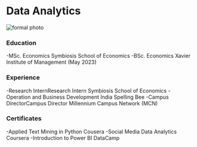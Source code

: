 # Data Analytics

![formal photo](https://github.com/user-attachments/assets/984c0c70-dc8e-4675-88a2-63d63d46ef1b)

### Education
-MSc. Economics  Symbiosis School of Economics 
-BSc. Economics  Xavier Institute of Management (May 2023)

### Experience
-Research InternResearch Intern  Symbiosis School of Economics
-Operation and Business Development  India Spelling Bee
-Campus DirectorCampus Director  Millennium Campus Network (MCN)

### Certificates
-Applied Text Mining in Python  Cousera
-Social Media Data Analytics  Coursera
-Introduction to Power BI DataCamp
